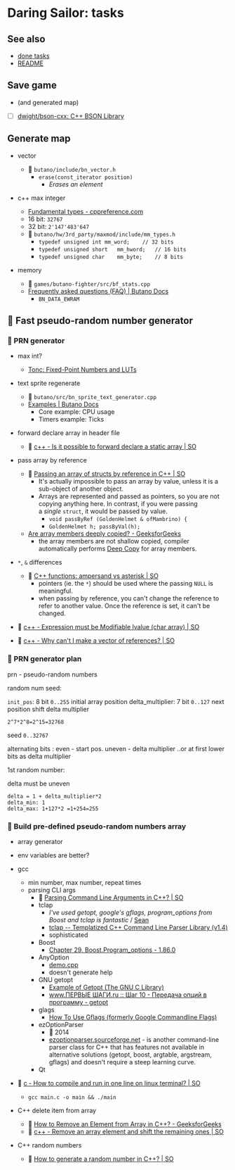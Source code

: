 # Daring Sailor: tasks

## See also

- [done tasks](./ds-done-tasks.md)
- [README](../README.md)

## Save game

- (and generated map)
- [ ] [dwight/bson-cxx: C++ BSON Library](https://github.com/dwight/bson-cxx)

## Generate map

- vector
	- :open_file_folder: `butano/include/bn_vector.h`
		- `erase(const_iterator position)`
			- _Erases an element_

- c++ max integer
	- [Fundamental types - cppreference.com](https://en.cppreference.com/w/cpp/language/types)
	- 16 bit: `32767`
	- 32 bit: `2'147'483'647`
	- :open_file_folder: `butano/hw/3rd_party/maxmod/include/mm_types.h`
		- `typedef unsigned int	mm_word;	// 32 bits`
		- `typedef unsigned short	mm_hword;	// 16 bits`
		- `typedef unsigned char	mm_byte;	// 8 bits`

- memory
	- :open_file_folder: `games/butano-fighter/src/bf_stats.cpp`
	- [Frequently asked questions (FAQ) | Butano Docs](https://gvaliente.github.io/butano/faq.html)
		- `BN_DATA_EWRAM`

## :black_square_button: Fast pseudo-random number generator

### :black_square_button: PRN generator

- max int?
	- [Tonc: Fixed-Point Numbers and LUTs](https://www.coranac.com/tonc/text/fixed.htm)

- text sprite regenerate
	- :open_file_folder: `butano/src/bn_sprite_text_generator.cpp`
	- [Examples | Butano Docs](https://gvaliente.github.io/butano/examples.html)
		- Core example: CPU usage
		- Timers example: Ticks

- forward declare array in header file
	- :speech_balloon: [c++ - Is it possible to forward declare a static array | SO](https://stackoverflow.com/questions/936446/is-it-possible-to-forward-declare-a-static-array)

- pass array by reference
	- :speech_balloon: [Passing an array of structs by reference in C++ | SO](https://stackoverflow.com/questions/8798448/passing-an-array-of-structs-by-reference-in-c)
		- It's actually impossible to pass an array by value, unless it is a sub-object of another object.
		- Arrays are represented and passed as pointers, so you are not copying anything here. In contrast, if you were passing a _single_ `struct`, it would be passed by value.
			- `void passByRef (GoldenHelmet & ofMambrino) {`
			- `GoldenHelmet h; passByVal(h);`
	- [Are array members deeply copied? - GeeksforGeeks](https://www.geeksforgeeks.org/are-array-members-deeply-copied/)
		- the array members are not shallow copied, compiler automatically performs [Deep Copy](http://en.wikipedia.org/wiki/Object_copy#Deep_copy) for array members.

- `*`, `&` differences
	- :speech_balloon: [C++ functions: ampersand vs asterisk | SO](https://stackoverflow.com/questions/670101/c-functions-ampersand-vs-asterisk)
		- pointers (ie. the `*`) should be used where the passing `NULL` is meaningful.
		- when passing by reference, you can't change the reference to refer to another value. Once the reference is set, it can't be changed.

- :speech_balloon: [c++ - Expression must be Modifiable lvalue (char array) | SO](https://stackoverflow.com/questions/37016819/expression-must-be-modifiable-lvalue-char-array)


- :speech_balloon: [c++ - Why can't I make a vector of references? | SO](https://stackoverflow.com/questions/922360/why-cant-i-make-a-vector-of-references)

### :dart: PRN generator plan

prn - pseudo-random numbers

random num seed:

`init_pos`: 8 bit `0..255` initial array position
delta_multiplier: 7 bit `0..127` next position shift delta multiplier

`2^7*2^8=2^15=32768`

seed `0..32767`

alternating bits : even - start pos. uneven - delta multiplier
..or at first lower bits as delta multiplier

1st random number:

delta must be uneven

```
delta = 1 + delta_multiplier*2
delta_min: 1
delta_max: 1+127*2 =1+254=255
```

### :black_square_button: Build pre-defined pseudo-random numbers array

- array generator

- env variables are better?

- gcc
	- min number, max number, repeat times
	- parsing CLI args
		- :speech_balloon: [Parsing Command Line Arguments in C++? | SO](https://stackoverflow.com/questions/865668/parsing-command-line-arguments-in-c)
		- tclap
			- _I've used getopt, google's gflags, program_options from Boost and tclap is fantastic_ / [Sean](https://stackoverflow.com/a/12082352/1760643)
			- [tclap -- Templatized C++ Command Line Parser Library (v1.4)](https://tclap.sourceforge.net/)
			- sophisticated
		- Boost
			- [Chapter 29. Boost.Program\_options - 1.86.0](https://www.boost.org/doc/libs/1_86_0/doc/html/program_options.html)
		- AnyOption
			- [demo.cpp](https://github.com/hackorama/AnyOption/blob/master/demo.cpp)
			- doesn't generate help
		- GNU getopt
			- [Example of Getopt (The GNU C Library)](https://www.gnu.org/software/libc/manual/html_node/Example-of-Getopt.html)
			- [www.ПЕРВЫЕ ШАГИ.ru :: Шаг 10 - Передача опций в программу - getopt](https://firststeps.ru/linux/r.php?10)
		- glags
			- [How To Use Gflags (formerly Google Commandline Flags)](https://gflags.github.io/gflags/)
		- ezOptionParser
			- :fallen_leaf: 2014
			- [ezoptionparser.sourceforge.net](https://ezoptionparser.sourceforge.net/)
			- is another command-line parser class for C++ that has features not available in alternative solutions (getopt, boost, argtable, argstream, gflags) and doesn't require a steep learning curve.
		- Qt

- :speech_balloon: [c - How to compile and run in one line on linux terminal? | SO](https://stackoverflow.com/questions/41860377/how-to-compile-and-run-in-one-line-on-linux-terminal)
	- `gcc main.c -o main && ./main`

- C++ delete item from array
	- :beginner: [How to Remove an Element from Array in C++? - GeeksforGeeks](https://www.geeksforgeeks.org/how-to-remove-an-element-from-array-in-cpp/)
	- :speech_balloon: [c++ - Remove an array element and shift the remaining ones | SO](https://stackoverflow.com/questions/879603/remove-an-array-element-and-shift-the-remaining-ones)

- C++ random numbers
	- :speech_balloon: [How to generate a random number in C++? | SO](https://stackoverflow.com/questions/13445688/how-to-generate-a-random-number-in-c)